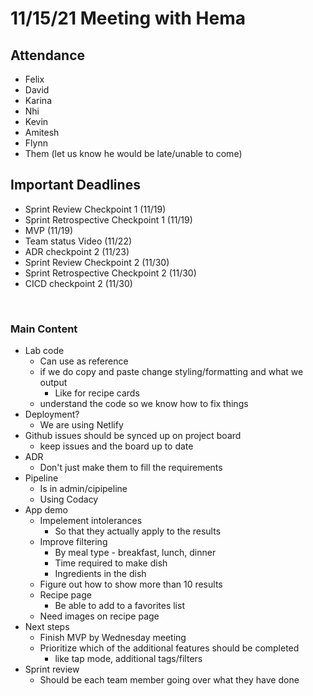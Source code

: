 # 11/15/21 Meeting with Hema

## Attendance
- Felix
- David
- Karina
- Nhi
- Kevin
- Amitesh
- Flynn 
- Them (let us know he would be late/unable to come)</br>

## **Important Deadlines**
- Sprint Review Checkpoint 1 (11/19)
- Sprint Retrospective Checkpoint 1 (11/19)
- MVP (11/19)
- Team status Video (11/22)
- ADR checkpoint 2 (11/23)
- Sprint Review Checkpoint 2 (11/30)
- Sprint Retrospective Checkpoint 2 (11/30)
- CICD checkpoint 2 (11/30)
</br>

### Main Content
- Lab code
  - Can use as reference
  - if we do copy and paste change styling/formatting and what we output
    - Like for recipe cards
  - understand the code so we know how to fix things
- Deployment?
  - We are using Netlify
- Github issues should be synced up on project board
  - keep issues and the board up to date
- ADR
  - Don't just make them to fill the requirements
- Pipeline
  - Is in admin/cipipeline
  - Using Codacy
- App demo
  - Impelement intolerances
    - So that they actually apply to the results
  - Improve filtering
    - By meal type - breakfast, lunch, dinner
    - Time required to make dish
    - Ingredients in the dish
  - Figure out how to show more than 10 results
  - Recipe page
    - Be able to add to a favorites list
  - Need images on recipe page
- Next steps
  - Finish MVP by Wednesday meeting
  - Prioritize which of the additional features should be completed
    - like tap mode, additional tags/filters
- Sprint review
  - Should be each team member going over what they have done



